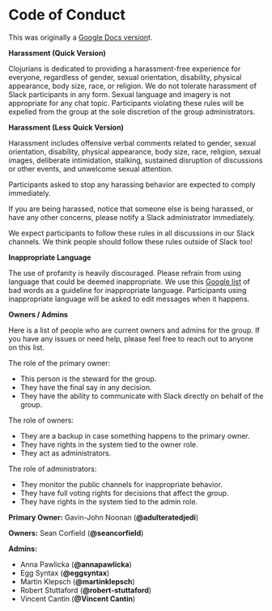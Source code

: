 # Code of Conduct
This was originally a [Google Docs version](https://goo.gl/VsJ8q8)t.
 
**Harassment (Quick Version)**
 
Clojurians is dedicated to providing a harassment-free experience for everyone, regardless of gender, sexual orientation, disability, physical appearance, body size, race, or religion. We do not tolerate harassment of Slack participants in any form. Sexual language and imagery is not appropriate for any chat topic. Participants violating these rules will be expelled from the group at the sole discretion of the group administrators.
 
 **Harassment (Less Quick Version)**
 
Harassment includes offensive verbal comments related to gender, sexual orientation, disability, physical appearance, body size, race, religion, sexual images, deliberate intimidation, stalking, sustained disruption of discussions or other events, and unwelcome sexual attention.
 
Participants asked to stop any harassing behavior are expected to comply immediately.
 
If you are being harassed, notice that someone else is being harassed, or have any other concerns, please notify a Slack administrator immediately.
 
We expect participants to follow these rules in all discussions in our Slack channels. We think people should follow these rules outside of Slack too!
 
 **Inappropriate Language**
 
The use of profanity is heavily discouraged. Please refrain from using language that could be deemed inappropriate. We use this [Google list](https://code.google.com/p/badwordslist/downloads/detail?name=badwords.txt) of bad words as a guideline for inappropriate language. Participants using inappropriate language will be asked to edit messages when it happens.
 
 **Owners / Admins**
 
Here is a list of people who are current owners and admins for the group. If you have any issues or need help, please feel free to reach out to anyone on this list.
 
The role of the primary owner:

- This person is the steward for the group.
- They have the final say in any decision.
- They have the ability to communicate with Slack directly on behalf of the group.

 
The role of owners:

- They are a backup in case something happens to the primary owner.
- They have rights in the system tied to the owner role.
- They act as administrators.

 
The role of administrators:

- They monitor the public channels for inappropriate behavior.
- They have full voting rights for decisions that affect the group.
- They have rights in the system tied to the admin role.

**Primary Owner:** Gavin-John Noonan (**@adulteratedjedi**)

**Owners:** Sean Corfield (**@seancorfield**)

**Admins:**

- Anna Pawlicka (**@annapawlicka**)
- Egg Syntax (**@eggsyntax**)
- Martin Klepsch (**@martinklepsch**)
- Robert Stuttaford (**@robert-stuttaford**)
- Vincent Cantin (**@Vincent Cantin**)

 

